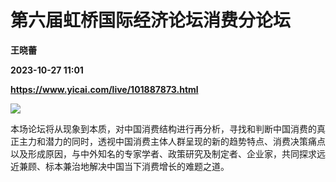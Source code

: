 # 第六届虹桥国际经济论坛消费分论坛
**王晓蕾**

**2023-10-27 11:01**

**https://www.yicai.com/live/101887873.html**

![](https://imgcdn.yicai.com/uppics/slides/2023/10/7c9607537875852392640dc833ecd1d9.jpg)

本场论坛将从现象到本质，对中国消费结构进行再分析，寻找和判断中国消费的真正主力和潜力的同时，透视中国消费主体人群呈现的新的趋势特点、消费决策痛点以及形成原因，与中外知名的专家学者、政策研究及制定者、企业家，共同探求远近兼顾、标本兼治地解决中国当下消费增长的难题之道。